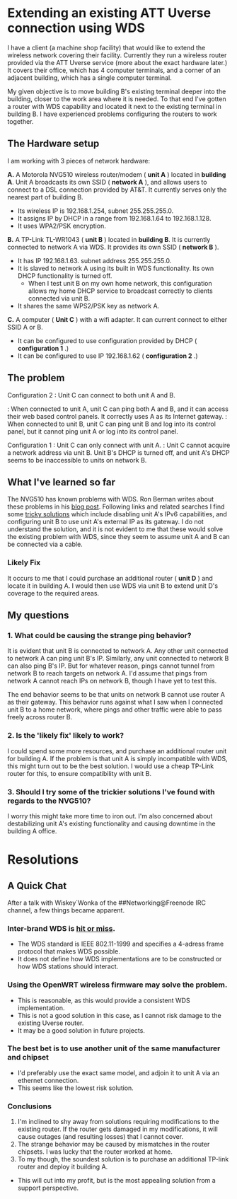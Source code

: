 # Extending an existing ATT Uverse connection using WDS

I have a client (a machine shop facility) that would like to extend the wireless network covering their facility. Currently they run a wireless router provided via the ATT Uverse service (more about the exact hardware later.) It covers their office, which has 4 computer terminals, and a corner of an adjacent building, which has a single computer terminal.

My given objective is to move building B's existing terminal deeper into the building, closer to the work area where it is needed. To that end I've gotten a router with WDS capability and located it next to the existing terminal in building B. I have experienced problems configuring the routers to work together.


## The Hardware setup

I am working with 3 pieces of network hardware:

**A.** A Motorola NVG510 wireless router/modem ( **unit A** ) located in **building A**. Unit A broadcasts its own SSID ( **network A** ), and allows users to connect to a DSL connection provided by AT&T. It currently serves only the nearest part of building B.
- Its wireless IP is 192.168.1.254, subnet 255.255.255.0.
- It assigns IP by DHCP in a range from 192.168.1.64 to 192.168.1.128.
- It uses WPA2/PSK encryption.

**B.** A TP-Link TL-WR1043 ( **unit B** ) located in **building B**. It is currently connected to network A via WDS. It provides its own SSID ( **network B** ).
- It has IP 192.168.1.63. subnet address 255.255.255.0.
- It is slaved to network A using its built in WDS functionality. Its own DHCP functionality is turned off.
  - When I test unit B on my own home network, this configuration allows my home DHCP service to broadcast correctly to clients connected via unit B.
- It shares the same WPS2/PSK key as network A.

**C.** A computer ( **Unit C** ) with a wifi adapter. It can current connect to either SSID A or B.
- It can be configured to use configuration provided by DHCP ( **configuration 1** .)
- It can be configured to use IP 192.168.1.62 ( **configuration 2** .)

## The problem


Configuration 2
: Unit C can connect to both unit A and B. 

: When connected to unit A, unit C can ping both A and  B, and it can access their web based control panels. It correctly uses A as its Internet gateway. 
: When connected to unit B, unit C can ping unit B and log into its control panel, but it cannot ping unit A or log into its control panel. 

Configuration 1
: Unit C can only connect with unit A.
: Unit C cannot acquire a network address via unit B. Unit B's DHCP is turned off, and unit A's DHCP seems to be inaccessible to units on network B.

## What I've learned so far

The NVG510 has known problems with WDS. Ron Berman writes about these problems in his [blog post](http://www.ron-berman.com/2011/11/24/motorola-nvg510-help-page-for-att-u-verse-users/). Following links and related searches I find some [tricky solutions](http://forums.att.com/t5/Features-and-How-To/NVG510-Bridge-Mode/m-p/2928989#M29846) which include disabling unit A's IPv6 capabilities, and configuring unit B to use unit A's external IP as its gateway. I do not understand the solution, and it is not evident to me that these would solve the existing problem with WDS, since they seem to assume unit A and B can be connected via a cable.


### Likely Fix
It occurs to me that I could purchase an additional router ( **unit D** ) and locate it in building A. I would then use WDS via unit B to extend unit D's coverage to the required areas.

## My questions

### 1. What could be causing the strange ping behavior?
It is evident that unit B is connected to network A. Any other unit connected to network A can ping unit B's IP. Similarly, any unit connected to network B can also ping B's IP. But for whatever reason, pings cannot tunnel from network B to reach targets on network A. I'd assume that pings from network A cannot reach IPs on network B, though I have yet to test this. 

The end behavior seems to be that units on network B cannot use router A as their gateway. This behavior runs against what I saw when I connected unit B to a home network, where pings and other traffic were able to pass freely across router B.

### 2. Is the 'likely fix' likely to work?
I could spend some more resources, and purchase an additional router unit for building A. If the problem is that unit A is simply incompatible with WDS, this might turn out to be the best solution. I would use a cheap TP-Link router for this, to ensure compatibility with unit B.

### 3. Should I try some of the trickier solutions I've found with regards to the NVG510?
I worry this might take more time to iron out. I'm also concerned about destabilizing unit A's existing functionality and causing downtime in the building A office.

# Resolutions

## A Quick Chat

After a talk with Wiskey`Wonka of the ##Networking@Freenode IRC channel, a few things became apparent.

### Inter-brand WDS is [hit or miss](https://en.wikipedia.org/wiki/Wireless_distribution_system#Implementations).
- The WDS standard is IEEE 802.11-1999 and specifies a 4-adress frame protocol that makes WDS possible.
- It does not define how WDS implementations are to be constructed or how WDS stations should interact.

### Using the OpenWRT wireless firmware may solve the problem.
- This is reasonable, as this would provide a consistent WDS implementation.
- This is not a good solution in this case, as I cannot risk damage to the existing Uverse router.
- It may be a good solution in future projects.

### The best bet is to use another unit of the same manufacturer and chipset
- I'd preferably use the exact same model, and adjoin it to unit A via an ethernet connection.
- This seems like the lowest risk solution.

### Conclusions
1. I'm inclined to shy away from solutions requiring modifications to the existing router. If the router gets damaged in my modifications, it will cause outages (and resulting losses) that I cannot cover. 
2. The strange behavior may be caused by mismatches in the router chipsets. I was lucky that the router worked at home.
3. To my though, the soundest solution is to purchase an additional TP-link router and deploy it building A.
  - This will cut into my profit, but is the most appealing solution from a support perspective.
